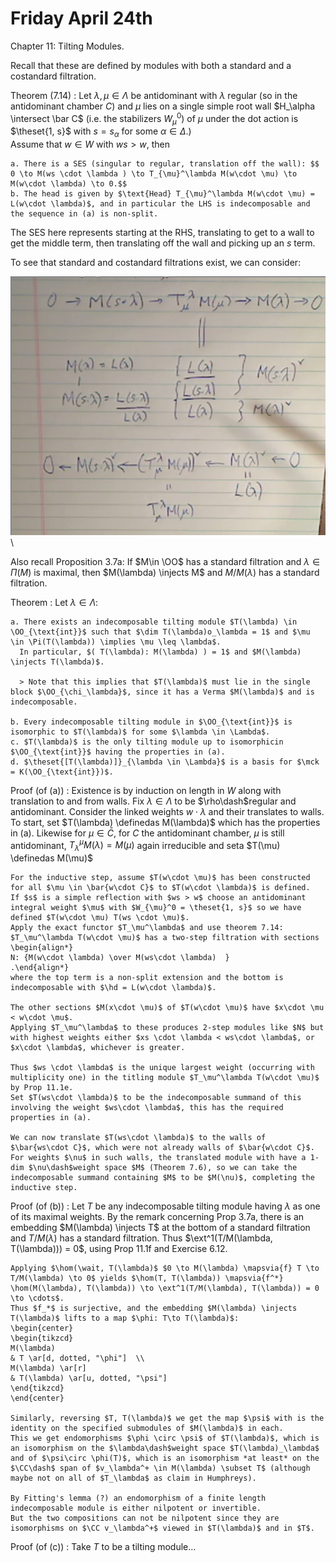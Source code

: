 # Friday April 24th

Chapter 11: Tilting Modules.

Recall that these are defined by modules with both a standard and a costandard filtration.

Theorem (7.14)
:   Let $\lambda, \mu \in \Lambda$ be antidominant with $\lambda$ regular (so in the antidominant chamber $C$) and $\mu$ lies on a single simple root wall $H_\alpha \intersect \bar C$ (i.e. the stabilizers $W_\mu^0)$ of $\mu$ under the dot action is $\theset{1, s}$ with $s = s_\alpha$ for some $\alpha \in \Delta$.)\
    Assume that $w\in W$ with $ws > w$, then

    a. There is a SES (singular to regular, translation off the wall): $$ 0 \to M(ws \cdot \lambda ) \to T_{\mu}^\lambda M(w\cdot \mu) \to M(w\cdot \lambda) \to 0.$$
    b. The head is given by $\text{Head} T_{\mu}^\lambda M(w\cdot \mu) = L(w\cdot \lambda)$, and in particular the LHS is indecomposable and the sequence in (a) is non-split.

The SES here represents starting at the RHS, translating to get to a wall to get the middle term, then translating off the wall and picking up an $s$ term.

To see that standard and costandard filtrations exist, we can consider:

![](figures/image_2020-04-24-09-25-20.png)\


Also recall Proposition 3.7a: If $M\in \OO$ has a standard filtration and $\lambda \in \Pi(M)$ is maximal, then $M(\lambda) \injects M$ and $M/M(\lambda)$ has a standard filtration.

Theorem
:   Let $\lambda \in \Lambda$:

    a. There exists an indecomposable tilting module $T(\lambda) \in \OO_{\text{int}}$ such that $\dim T(\lambda)o_\lambda = 1$ and $\mu \in \Pi(T(\lambda)) \implies \mu \leq \lambda$.
      In particular, $( T(\lambda): M(\lambda) ) = 1$ and $M(\lambda) \injects T(\lambda)$.

      > Note that this implies that $T(\lambda)$ must lie in the single block $\OO_{\chi_\lambda}$, since it has a Verma $M(\lambda)$ and is indecomposable.

    b. Every indecomposable tilting module in $\OO_{\text{int}}$ is isomorphic to $T(\lambda)$ for some $\lambda \in \Lambda$.
    c. $T(\lambda)$ is the only tilting module up to isomorphicin $\OO_{\text{int}}$ having the properties in (a).
    d. $\theset{[T(\lambda)]}_{\lambda \in \Lambda}$ is a basis for $\mck = K(\OO_{\text{int}})$.


Proof (of (a))
:   Existence is by induction on length in $W$ along with translation to and from walls.
    Fix $\lambda \in \Lambda$ to be $\rho\dash$regular and antidominant.
    Consider the linked weights $w\cdot \lambda$ and their translates to walls.
    To start, set $T(\lambda) \definedas M(\lambda)$ which has the properties in (a).
    Likewise for $\mu \in \bar C$, for $C$ the antidominant chamber, $\mu$ is still antidominant, $T_\lambda^\mu M(\lambda) = M(\mu)$ again irreducible and seta $T(\mu) \definedas M(\mu)$

    For the inductive step, assume $T(w\cdot \mu)$ has been constructed for all $\mu \in \bar{w\cdot C}$ to $T(w\cdot \lambda)$ is defined.
    If $s$ is a simple reflection with $ws > w$ choose an antidominant integral weight $\mu$ with $W_{\mu}^0 = \theset{1, s}$ so we have defined $T(w\cdot \mu) T(ws \cdot \mu)$.
    Apply the exact functor $T_\mu^\lambda$ and use theorem 7.14: $T_\mu^\lambda T(w\cdot \mu)$ has a two-step filtration with sections
    \begin{align*}
    N: {M(w\cdot \lambda) \over M(ws\cdot \lambda)  }
    .\end{align*}
    where the top term is a non-split extension and the bottom is indecomposable with $\hd = L(w\cdot \lambda)$.

    The other sections $M(x\cdot \mu)$ of $T(w\cdot \mu)$ have $x\cdot \mu < w\cdot \mu$.
    Applying $T_\mu^\lambda$ to these produces 2-step modules like $N$ but with highest weights either $xs \cdot \lambda < ws\cdot \lambda$, or $x\cdot \lambda$, whichever is greater.

    Thus $ws \cdot \lambda$ is the unique largest weight (occurring with multiplicity one) in the titling module $T_\mu^\lambda T(w\cdot \mu)$ by Prop 11.1e.
    Set $T(ws\cdot \lambda)$ to be the indecomposable summand of this involving the weight $ws\cdot \lambda$, this has the required properties in (a).

    We can now translate $T(ws\cdot \lambda)$ to the walls of $\bar{ws\cdot C}$, which were not already walls of $\bar{w\cdot C}$.
    For weights $\nu$ in such walls, the translated module with have a 1-dim $\nu\dash$weight space $M$ (Theorem 7.6), so we can take the indecomposable summand containing $M$ to be $M(\nu)$, completing the inductive step.

Proof (of (b))
:   Let $T$ be any indecomposable tilting module having $\lambda$ as one of its maximal weights.
    By the remark concerning Prop 3.7a, there is an embedding $M(\lambda) \injects T$ at the bottom of a standard filtration and $T/M(\lambda)$ has a standard filtration.
    Thus $\ext^1(T/M(\lambda, T(\lambda))) = 0$, using Prop 11.1f and Exercise 6.12.

    Applying $\hom(\wait, T(\lambda)$ $0 \to M(\lambda) \mapsvia{f} T \to T/M(\lambda) \to 0$ yields $\hom(T, T(\lambda)) \mapsvia{f^*} \hom(M(\lambda), T(\lambda)) \to \ext^1(T/M(\lambda), T(\lambda)) = 0 \to \cdots$.
    Thus $f_*$ is surjective, and the embedding $M(\lambda) \injects T(\lambda)$ lifts to a map $\phi: T\to T(\lambda)$:
    \begin{center}
    \begin{tikzcd}
    M(\lambda)
    & T \ar[d, dotted, "\phi"]  \\
    M(\lambda) \ar[r] 
    & T(\lambda) \ar[u, dotted, "\psi"]
    \end{tikzcd}
    \end{center}

    Similarly, reversing $T, T(\lambda)$ we get the map $\psi$ with is the identity on the specified submodules of $M(\lambda)$ in each.
    This we get endomorphisms $\phi \circ \psi$ of $T(\lambda)$, which is an isomorphism on the $\lambda\dash$weight space $T(\lambda)_\lambda$ and of $\psi\circ \phi(T)$, which is an isomorphism *at least* on the $\CC\dash$ span of $v_\lambda^+ \in M(\lambda) \subset T$ (although maybe not on all of $T_\lambda$ as claim in Humphreys).

    By Fitting's lemma (?) an endomorphism of a finite length indecomposable module is either nilpotent or invertible.
    But the two compositions can not be nilpotent since they are isomorphisms on $\CC v_\lambda^+$ viewed in $T(\lambda)$ and in $T$.

Proof (of (c))
: Take $T$ to be a tilting module...
